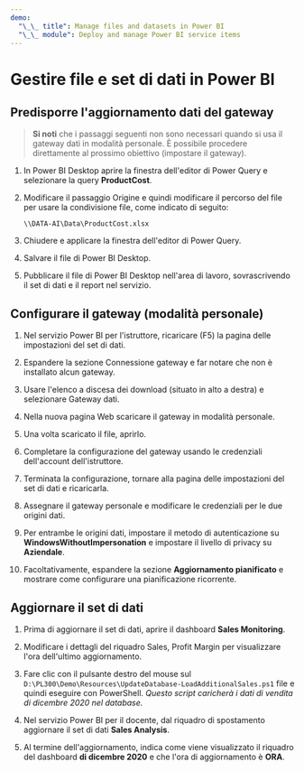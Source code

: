 ```yaml
---
demo:
  "\_\_ title": Manage files and datasets in Power BI
  "\_\_ module": Deploy and manage Power BI service items
---
```

# Gestire file e set di dati in Power BI

## Predisporre l'aggiornamento dati del gateway

> **Si noti** che i passaggi seguenti non sono necessari quando si usa il gateway dati in modalità personale. È possibile procedere direttamente al prossimo obiettivo (impostare il gateway).

1. In Power BI Desktop aprire la finestra dell'editor di Power Query e selezionare la query **ProductCost**.

1. Modificare il passaggio Origine e quindi modificare il percorso del file per usare la condivisione file, come indicato di seguito:

    `\\DATA-AI\Data\ProductCost.xlsx`

1. Chiudere e applicare la finestra dell'editor di Power Query.

1. Salvare il file di Power BI Desktop.

1. Pubblicare il file di Power BI Desktop nell'area di lavoro, sovrascrivendo il set di dati e il report nel servizio.

## Configurare il gateway (modalità personale)

1. Nel servizio Power BI per l'istruttore, ricaricare (F5) la pagina delle impostazioni del set di dati.

1. Espandere la sezione Connessione gateway e far notare che non è installato alcun gateway.

1. Usare l'elenco a discesa dei download (situato in alto a destra) e selezionare Gateway dati.

1. Nella nuova pagina Web scaricare il gateway in modalità personale.

1. Una volta scaricato il file, aprirlo.

1. Completare la configurazione del gateway usando le credenziali dell'account dell'istruttore.

1. Terminata la configurazione, tornare alla pagina delle impostazioni del set di dati e ricaricarla.

1. Assegnare il gateway personale e modificare le credenziali per le due origini dati.

1. Per entrambe le origini dati, impostare il metodo di autenticazione su **WindowsWithoutImpersonation** e impostare il livello di privacy su **Aziendale**.

1. Facoltativamente, espandere la sezione **Aggiornamento pianificato** e mostrare come configurare una pianificazione ricorrente.

## Aggiornare il set di dati

1. Prima di aggiornare il set di dati, aprire il dashboard **Sales Monitoring**.

1. Modificare i dettagli del riquadro Sales, Profit Margin per visualizzare l'ora dell'ultimo aggiornamento.

1. Fare clic con il pulsante destro del mouse sul `D:\PL300\Demo\Resources\UpdateDatabase-LoadAdditionalSales.ps1` file e quindi eseguire con PowerShell. *Questo script caricherà i dati di vendita di dicembre 2020 nel database.*

1. Nel servizio Power BI per il docente, dal riquadro di spostamento aggiornare il set di dati **Sales Analysis**.

1. Al termine dell'aggiornamento, indica come viene visualizzato il riquadro del dashboard **di dicembre 2020** e che l'ora di aggiornamento è **ORA**.
